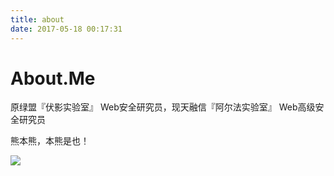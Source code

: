 ```yaml
---
title: about
date: 2017-05-18 00:17:31
---
```


# About.Me



原绿盟『伏影实验室』 Web安全研究员，现天融信『阿尔法实验室』 Web高级安全研究员

熊本熊，本熊是也！

![](http://blog.nsfocus.net/wp-content/uploads/2019/09/timg.gif)